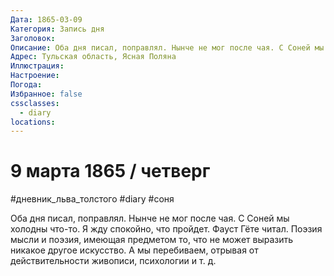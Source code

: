 ```yaml
---
Дата: 1865-03-09
Категория: Запись дня
Заголовок: 
Описание: Оба дня писал, поправлял. Нынче не мог после чая. С Соней мы холодны что-то. Я жду спокойно, что пройдет. Фауст Гёте читал. Поэзия мысли и поэзия, имеющая предметом то, что не может выразить никакое другое искусство. А мы перебиваем, отрывая от действительности живописи, психологии и т. д.
Адрес: Тульская область, Ясная Поляна
Иллюстрация: 
Настроение: 
Погода: 
Избранное: false
cssclasses:
  - diary
locations:
---
```


# 9 марта 1865 / четверг

#дневник_льва_толстого #diary #соня

Оба дня писал, поправлял. Нынче не мог после чая. С Соней мы холодны что-то. Я жду спокойно, что пройдет. Фауст Гёте читал. Поэзия мысли и поэзия, имеющая предметом то, что не может выразить никакое другое искусство. А мы перебиваем, отрывая от действительности живописи, психологии и т. д. 